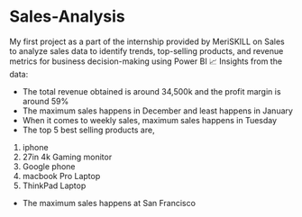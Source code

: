 # Sales-Analysis
My first project as a part of the internship provided by MeriSKILL on Sales to analyze sales data to identify trends, top-selling products, and revenue metrics for business decision-making using Power BI 📈
Insights from the data:
* The total revenue obtained is around 34,500k and the profit margin is around 59%
* The maximum sales happens in December and least happens in January
* When it comes to weekly sales, maximum sales happens in Tuesday
* The top 5 best selling products are,
 1. iphone
 2. 27in 4k Gaming monitor
 3. Google phone
 4. macbook Pro Laptop
 5. ThinkPad Laptop
* The maximum sales happens at San Francisco
